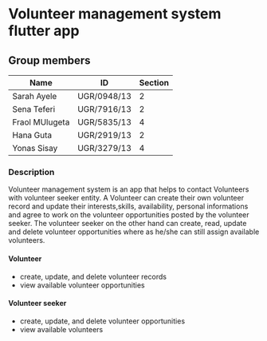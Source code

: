 # Volunteer management system flutter app

## Group members

| Name              | ID          |Section|
| ----------------- | ----------- | ----- |
| Sarah Ayele       | UGR/0948/13 | 2     |
| Sena Teferi       | UGR/7916/13 | 2     |
| Fraol MUlugeta    | UGR/5835/13 | 4     |
| Hana Guta         | UGR/2919/13 | 2     |
| Yonas Sisay       | UGR/3279/13 | 4     |

### Description

Volunteer management system is an app that helps to contact Volunteers with volunteer seeker entity. A Volunteer can create their own volunteer record and update their interests,skills, availability, personal informations and agree to work on the volunteer opportunities posted by the volunteer seeker. The volunteer seeker on the other hand can create, read, update and delete volunteer opportunities where as he/she can still assign available volunteers.  


#### Volunteer
  - create, update, and delete volunteer records
  - view available volunteer opportunities
 
 #### Volunteer seeker
  - create, update, and delete volunteer opportunities
  - view available volunteers
